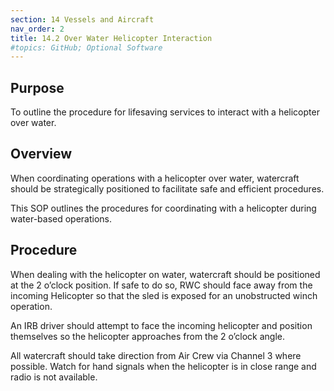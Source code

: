 ```yaml
---
section: 14 Vessels and Aircraft
nav_order: 2
title: 14.2 Over Water Helicopter Interaction
#topics: GitHub; Optional Software
---
```


## Purpose

To outline the procedure for lifesaving services to interact with a helicopter over water.

## Overview

When coordinating operations with a helicopter over water, watercraft should be strategically positioned to facilitate safe and efficient procedures.

This SOP outlines the procedures for coordinating with a helicopter during water-based operations.

## Procedure

When dealing with the helicopter on water, watercraft should be positioned at the 2 o’clock position. If safe to do so, RWC should face away from the incoming Helicopter so that the sled is exposed for an unobstructed winch operation.

An IRB driver should attempt to face the incoming helicopter and position themselves so the helicopter approaches from the 2 o’clock angle.

All watercraft should take direction from Air Crew via Channel 3 where possible. Watch for hand signals when the helicopter is in close range and radio is not available.